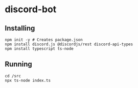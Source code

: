 # discord-bot

## Installing
    npm init -y # Creates package.json
    npm install discord.js @discordjs/rest discord-api-types
    npm install typescript ts-node
 
 ## Running
    cd /src
    npx ts-node index.ts
